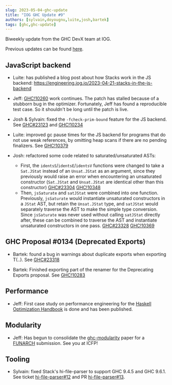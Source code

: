 ```yaml
---
slug: 2023-05-04-ghc-update
title: "IOG GHC Update #9"
authors: [sylvain,doyougnu,luite,josh,bartek]
tags: [ghc,ghc-update]
---
```


Biweekly update from the GHC DevX team at IOG.

Previous updates can be found [here](https://engineering.iog.io/tags/ghc-update).

## JavaScript backend

- Luite: has published a blog post about how Stacks work in the JS backend:
https://engineering.iog.io/2023-04-21-stacks-in-the-js-backend

- Jeff: [GHC!10260](https://gitlab.haskell.org/ghc/ghc/-/merge_requests/10260)
  work continues. The patch has stalled because of a stubborn bug in the
  optimizer. Fortunately, Jeff has found a reproducible test case. So it
  shouldn't be long until the patch is live.
  
- Josh & Sylvain: fixed the `-fcheck-prim-bound` feature for the JS backend.
See [GHC#23123](https://gitlab.haskell.org/ghc/ghc/-/issues/23123) and
[GHC!10234](https://gitlab.haskell.org/ghc/ghc/-/merge_requests/10234)

- Luite: improved gc pause times for the JS backend for programs that do not
use weak references, by omitting heap scans if there are no pending finalizers.
See [GHC!10379](https://gitlab.haskell.org/ghc/ghc/-/merge_requests/10379)


- Josh: refactored some code related to saturated/unsaturated ASTs:
  - First, the `identsS`/`identsE`/`identsV` functions were changed to
    take a `Sat.JStat` instead of an `Unsat.JStat` as an argument, since
    they previously would raise an error when encountering an unsaturated
    constructor (`Sat.JStat` and `Unsat.JStat` are identical other than
    this constructor)
    [GHC#23304](https://gitlab.haskell.org/ghc/ghc/-/issues/23304)
    [GHC!10348](https://gitlab.haskell.org/ghc/ghc/-/merge_requests/10348)
  - Then, `jsSaturate` and `satJStat` were combined into one function.
    Previously, `jsSaturate` would instantiate unsaturated constructors
    in a `JStat` AST, but retain the `Unsat.JStat` type, and `satJStat`
    would separately traverse the AST to make the simple type conversion.
    Since `jsSaturate` was never used without calling `satJStat` directly
    after, these can be combined to traverse the AST and instantiate
    unsaturated constructors in one pass.
    [GHC#23328](https://gitlab.haskell.org/ghc/ghc/-/issues/23328)
    [GHC!10369](https://gitlab.haskell.org/ghc/ghc/-/merge_requests/10369)


## GHC Proposal #0134 (Deprecated Exports)

- Bartek: found a bug in warnings about duplicate exports when exporting T(..).
 See [GHC#23318](https://gitlab.haskell.org/ghc/ghc/-/issues/23318)

- Bartek: Finished exporting part of the renamer for the Deprecating Exports proposal.
See [GHC!10283](https://gitlab.haskell.org/ghc/ghc/-/merge_requests/10283)

## Performance

- Jeff: First case study on performance engineering for the [Haskell
Optimization
Handbook](https://input-output-hk.github.io/hs-opt-handbook.github.io/) is done
and has been published.

## Modularity

- Jeff: Has begun to consolidate the
  [ghc-modularity](https://hsyl20.fr/home/files/papers/2022-ghc-modularity.pdf)
  paper for a
  [FUNARCH](https://icfp23.sigplan.org/home/funarch-2023#Call-for-Papers)
  submission. See you at ICFP!

## Tooling

- Sylvain: fixed Stack's hi-file-parser to support GHC 9.4.5 and GHC 9.6.1. See
  ticket
  [hi-file-parser#12](https://github.com/commercialhaskell/hi-file-parser/issues/12)
  and PR
  [hi-file-parser#13](https://github.com/commercialhaskell/hi-file-parser/pull/14).




